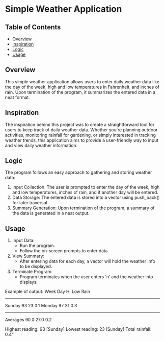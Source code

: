 # Simple Weather Application
## Table of Contents
* [Overview](#overview)
* [Inspiration](#inspiration)
* [Logic](#logic)
* [Usage](#usage)

## Overview
This simple weather application allows users to enter daily weather data like the day of the week, high and low temperatures in Fahrenheit, and inches of rain. Upon termination of the program, it summarizes the entered data in a neat format.

## Inspiration
The inspiration behind this project was to create a straightforward tool for users to keep track of daily weather data. Whether you're planning outdoor activities, monitoring rainfall for gardening, or simply interested in tracking weather trends, this application aims to provide a user-friendly way to input and view daily weather information.

## Logic
The program follows an easy approach to gathering and storing weather data:
1. Input Collection: The user is prompted to enter the day of the week, high and low temperatures, inches of rain, and if another day will be entered.
2. Data Storage: The entered data is stored into a vector using push_back() for later traversal.
3. Summary Generation: Upon termination of the program, a summary of the data is generated in a neat output.

## Usage
1. Input Data:
   * Run the program.
   * Follow the on-screen prompts to enter data.
2. View Summary:
   * After entering data for each day, a vector will hold the weather info to be displayed.
3. Terminate Program:
   * Program terminates when the user enters 'n' and the weather into displays.

Example of output:
 Week Day       Hi      Low     Rain
 --------     ----     ----     ----
   Sunday       93       23      0.1
   Monday       87       31      0.3
---------     ----     ----     ----
 Averages     90.0     27.0      0.2

Highest reading: 93 [Sunday]
Lowest reading: 23 [Sunday]
Total rainfall: 0.4"
